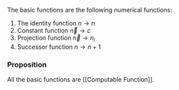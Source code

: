 The basic functions are the following numerical functions:
1. The identity function $n\to n$
2. Constant function $\vec{n}\to c$
3. Projection function $\vec{n}\to n_{i}$
4. Successor function $n\to n+1$

### Proposition
All the basic functions are [[Computable Function]].

